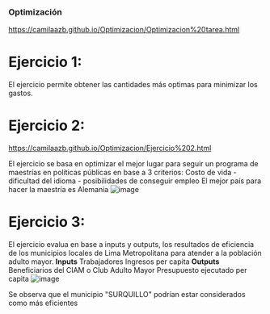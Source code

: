 ### Optimización
https://camilaazb.github.io/Optimizacion/Optimizacion%20tarea.html

# Ejercicio 1: 
El ejercicio permite obtener las cantidades más optimas para minimizar los gastos.

# Ejercicio 2: 
https://camilaazb.github.io/Optimizacion/Ejercicio%202.html

El ejercicio se basa en optimizar el mejor lugar para seguir un programa de maestrías en políticas públicas en base a 3 criterios: 
Costo de vida - dificultad del idioma - posibilidades de conseguir empleo
El mejor país para hacer la maestría es Alemania
![image](https://github.com/user-attachments/assets/7b390d3c-46a2-4b0a-87a3-c597bcdcbbca)

# Ejercicio 3:
El ejercicio evalua en base a inputs y outputs, los resultados de eficiencia de los municipios locales de Lima Metropolitana para atender a la población adulto mayor.
**Inputs**
Trabajadores 
Ingresos per capita
**Outputs**
Beneficiarios del CIAM o Club Adulto Mayor
Presupuesto ejecutado per capita
![image](https://github.com/user-attachments/assets/816e8f38-9512-48d7-9fcd-513756d42f4c)

Se observa que el municipio "SURQUILLO" podrían estar considerados como más eficientes
